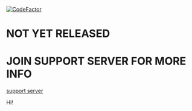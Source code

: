 [![CodeFactor](https://www.codefactor.io/repository/github/ibx34/wrenchboat/badge/master)](https://www.codefactor.io/repository/github/ibx34/wrenchboat/overview/master)

# NOT YET RELEASED
# JOIN SUPPORT SERVER FOR MORE INFO

[support server](https://discord.gg/q7Uq8TbYvr)

Hi!